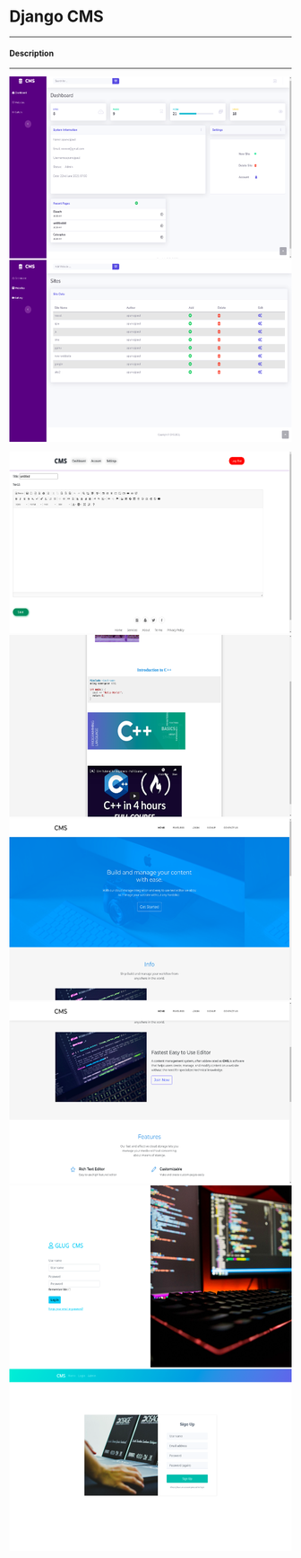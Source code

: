 # Django CMS #
----
#### Description ####

----


<img src="./media/ss1.jpg" width="600" height="324"><img src="./media/ss2.jpg" width="600" height="324">

<img src="./media/ss3.jpg" width="600" height="324">
<img src="./media/ss4.jpg" width="600" height="324">
<img src="./media/ss5.jpg" width="600" height="324">
<img src="./media/ss6.jpg" width="600" height="324">
<img src="./media/ss7.jpg" width="600" height="324">
<img src="./media/ss8.jpg" width="600" height="324">
